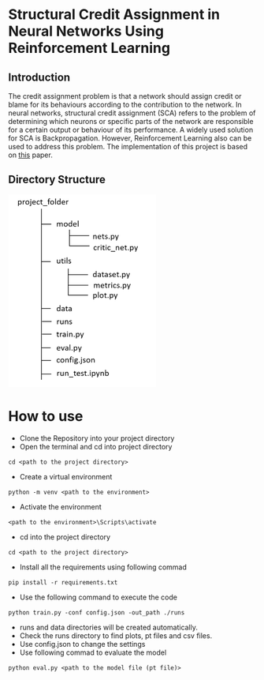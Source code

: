 # Structural Credit Assignment in Neural Networks Using Reinforcement Learning

## Introduction

The credit assignment problem is that a network should assign credit or blame for its behaviours according to the contribution to the network. In neural networks, structural credit assignment (SCA) refers to the problem of determining which neurons or specific parts of the network are responsible for a certain output or behaviour of its performance. A widely used solution for SCA is Backpropagation. However, Reinforcement Learning also can be used to address this problem. 
The implementation of this project is based on [this](https://proceedings.neurips.cc/paper/2021/file/fe1f9c70bdf347497e1a01b6c486bdb9-Paper.pdf) paper. 
## Directory Structure

![Folder-Structure](/folder-structure.png)

# How to use

- Clone the Repository into your project directory
- Open the terminal and cd into project directory
```
cd <path to the project directory>
```
- Create a virtual environment
```
python -m venv <path to the environment>
```
- Activate the environment
```
<path to the environment>\Scripts\activate 
```
- cd into the project directory
```
cd <path to the project directory>
```
- Install all the requirements using following commad
```
pip install -r requirements.txt
```
- Use the following command to execute the code
```
python train.py -conf config.json -out_path ./runs
```
- runs and data directories will be created automatically.
- Check the runs directory to find plots, pt files and csv files.
- Use config.json to change the settings
- Use following commad to evaluate the model
```
python eval.py <path to the model file (pt file)>
```

